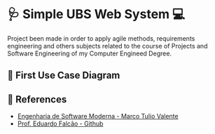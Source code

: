 # :stethoscope: Simple UBS Web System :computer:
Project been made in order to apply agile methods, requirements engineering and others subjects related to the course of Projects and Software Engineering of my Computer Engineed Degree.

## :dart: First Use Case Diagram

[](img/first_use_case_diagram.jpg)

## :bookmark_tabs: References

- [Engenharia de Software Moderna - Marco Tulio Valente](https://engsoftmoderna.info/)
- [Prof. Eduardo Falcão - Github](https://github.com/eduardolfalcao)
